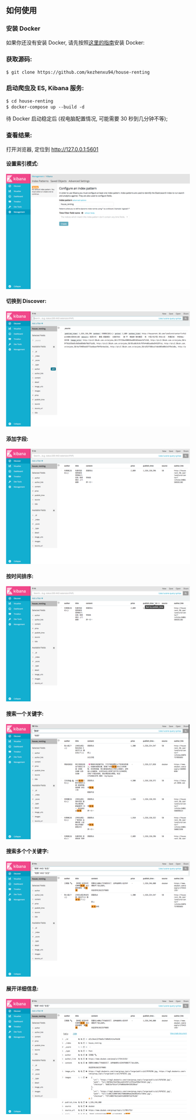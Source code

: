 
## 如何使用

### 安装 Docker

如果你还没有安装 Docker, 请先按照[这里的指南](https://www.docker.com/community-edition#/download)安装 Docker:

### 获取源码:

```shell
$ git clone https://github.com/kezhenxu94/house-renting
```

### 启动爬虫及 ES, Kibana 服务:

```shell
$ cd house-renting
$ docker-compose up --build -d
```

待 Docker 启动稳定后 (视电脑配置情况, 可能需要 30 秒到几分钟不等);

### 查看结果:

打开浏览器, 定位到 http://127.0.0.1:5601 

#### 设置索引模式:

![设置索引模式](screenshot/setting-index-pattern.png)

#### 切换到 Discover:

![切换到 Discover](screenshot/discover.png)

#### 添加字段:

![添加字段](screenshot/adding-fields.png)

#### 按时间排序:

![按时间排序](screenshot/sorting-by-fields.png)

#### 搜索一个关键字:

![搜索一个关键字](screenshot/searching-by-field.png)

#### 搜索多个个关键字:

![搜索多个关键字](screenshot/searching-by-fields.png)

#### 展开详细信息:

![展开详细信息](screenshot/expanding-doc.png)
